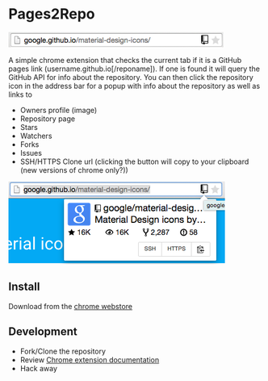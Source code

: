 # Pages2Repo

![Address Bar](screenshots/bar.png)

A simple chrome extension that checks the current tab if it is a GitHub pages link (username.github.io[/reponame]). If one is found it will query the GitHub API for info about the repository. You can then click the repository icon in the address bar for a popup with info about the repository as well as links to
- Owners profile (image)
- Repository page
- Stars
- Watchers
- Forks
- Issues
- SSH/HTTPS Clone url (clicking the button will copy to your clipboard (new versions of chrome only?))

![Popup](screenshots/popup.png)

## Install
Download from the [chrome webstore](https://chrome.google.com/webstore/detail/pages2repo/afnogakjnebbgcbjkgmhaccljfejeflh)

## Development
- Fork/Clone the repository
- Review [Chrome extension documentation](https://developer.chrome.com/extensions)
- Hack away
